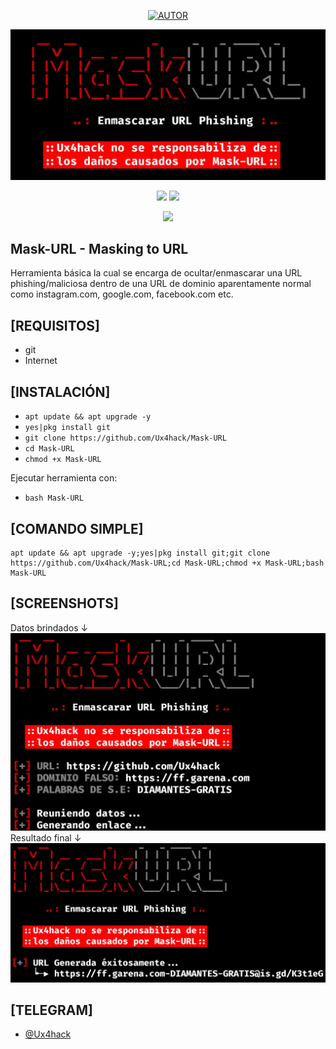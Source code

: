 <p align="center"><a href="https://github.com/Ux4hack"><img title="AUTOR" src="https://img.shields.io/badge/AUTOR-::: Ux4hack :::-svg?style=for-the-badge&color=FF0000&logo=github"></a>

![Mask-URL](https://github.com/Ux4hack/Mask-URL/blob/main/src/Mask-URL1.jpg)

<p align="center">
<img src="https://img.shields.io/badge/Leng-bash-&=colorFF0000?style=flat-square">
<img src="https://img.shields.io/badge/For-Termux-&=colorFF0000?style=flat-square">
</p>

<p align="center">
<img src="https://img.shields.io/badge/Open%20Source-Yes-&color=FF0000?style=flat-square">
</p>

## Mask-URL - Masking to URL
Herramienta básica la cual se encarga de ocultar/enmascarar una URL phishing/maliciosa dentro de una URL de dominio aparentamente normal como instagram.com, google.com, facebook.com etc.

## [REQUISITOS]
* git
* Internet 

## [INSTALACIÓN]
* `apt update && apt upgrade -y`
* `yes|pkg install git`
* `git clone https://github.com/Ux4hack/Mask-URL`
* `cd Mask-URL`
* `chmod +x Mask-URL`

Ejecutar herramienta con:

* `bash Mask-URL`

## [COMANDO SIMPLE]
```
apt update && apt upgrade -y;yes|pkg install git;git clone https://github.com/Ux4hack/Mask-URL;cd Mask-URL;chmod +x Mask-URL;bash Mask-URL
```

## [SCREENSHOTS]
Datos brindados ↓
![Mask-URL](https://github.com/Ux4hack/Mask-URL/blob/main/src/Mask-URL2.jpg)
Resultado final ↓
![Mask-URL](https://github.com/Ux4hack/Mask-URL/blob/main/src/Mask-URL3.jpg)

## [TELEGRAM]
* [@Ux4hack](https://t.me/Ux4hack "Ux4hack")
